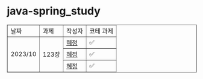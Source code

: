 # java-spring_study
<table border="1">
<tbody>
  <tr>
    <td>날짜</td>
    <td>과제</td>
    <td>작성자</td>
    <td>코테 과제</td>
  </tr>
  <tr>
    <td rowspan="3">2023/10</td>
    <td rowspan="3" align="center">123장</td>
    <td><a href="https://github.com/hyezg/javastudy/blob/861bf940663566cdf4d0d6e2201c781baab15bce/book/week02_%EC%8B%A0.md">혜정</a></td>
    <td>✅</td>
  </tr>
  <tr>
     <td><a href="https://github.com/hyezg/javastudy/blob/861bf940663566cdf4d0d6e2201c781baab15bce/book/week02_%EC%8B%A0.md">혜정</a></td>
    <td>✅</td>
  </tr>
   <tr>
     <td><a href="https://github.com/hyezg/javastudy/blob/861bf940663566cdf4d0d6e2201c781baab15bce/book/week02_%EC%8B%A0.md">혜정</a></td>
    <td>✅</td>
  </tr>
</tbody>
